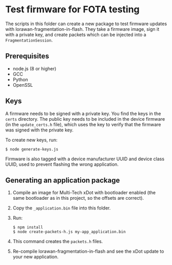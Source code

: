 # Test firmware for FOTA testing

The scripts in this folder can create a new package to test firmware updates with lorawan-fragmentation-in-flash. They take a firmware image, sign it with a private key, and create packets which can be injected into a `FragmentationSession`.

## Prerequisites

* node.js (8 or higher)
* GCC
* Python
* OpenSSL

## Keys

A firmware needs to be signed with a private key. You find the keys in the `certs` directory. The public key needs to be included in the device firmware (in the `update_certs.h` file), which uses the key to verify that the firmware was signed with the private key.

To create new keys, run:

```
$ node generate-keys.js
```

Firmware is also tagged with a device manufacturer UUID and device class UUID, used to prevent flashing the wrong application.

## Generating an application package

1. Compile an image for Multi-Tech xDot with bootloader enabled (the same bootloader as in this project, so the offsets are correct).
1. Copy the `_application.bin` file into this folder.
1. Run:

    ```
    $ npm install
    $ node create-packets-h.js my-app_application.bin
    ```

1. This command creates the `packets.h` files.
1. Re-compile lorawan-fragmentation-in-flash and see the xDot update to your new application.
